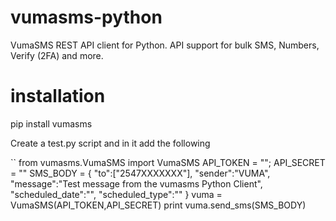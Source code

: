 # vumasms-python
VumaSMS REST API client for Python. API support for bulk SMS, Numbers, Verify (2FA) and more.

# installation
pip install vumasms

Create a test.py script and in it add the following

``
from vumasms.VumaSMS import VumaSMS
API_TOKEN = "<from vuma portal>";
API_SECRET = "<from vuma portal>"
SMS_BODY = { 
             "to":["2547XXXXXXX"],
             "sender":"VUMA",
             "message":"Test message from the vumasms Python Client",
             "scheduled_date":"",
             "scheduled_type":""
           }
vuma = VumaSMS(API_TOKEN,API_SECRET)
print vuma.send_sms(SMS_BODY)